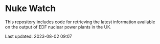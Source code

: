 # Nuke Watch

This repository includes code for retrieving the latest information available on the output of EDF nuclear power plants in the UK.

Last updated: 2023-08-02 09:07